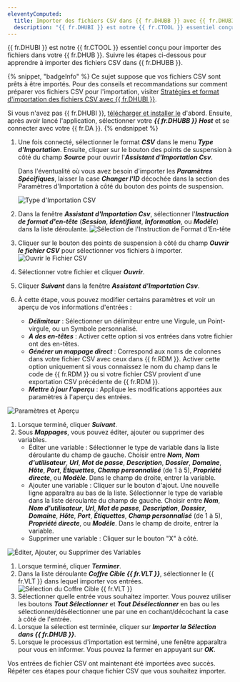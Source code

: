 ```yaml
---
eleventyComputed:
  title: Importer des fichiers CSV dans {{ fr.DHUBB }} avec {{ fr.DHUBI }}
  description: "{{ fr.DHUBI }} est notre {{ fr.CTOOL }} essentiel conçu pour importer des fichiers dans votre {{ fr.DHUB }}."
---
```

{{ fr.DHUBI }} est notre {{ fr.CTOOL }} essentiel conçu pour importer des fichiers dans votre {{ fr.DHUB }}. Suivre les étapes ci-dessous pour apprendre à importer des fichiers CSV dans {{ fr.DHUBB }}.

{% snippet, "badgeInfo" %}
Ce sujet suppose que vos fichiers CSV sont prêts à être importés. Pour des conseils et recommandations sur comment préparer vos fichiers CSV pour l'importation, visiter [Stratégies et format d'importation des fichiers CSV avec {{ fr.DHUBI }}](/hub/kb/hub-business/knowledge-base/csv-files-import-strategies-format-hub-importer/).

Si vous n'avez pas {{ fr.DHUBI }}, [télécharger et installer le](https://devolutions.net/password-hub-importer) d'abord. Ensuite, après avoir lancé l'application, sélectionner votre ***{{ fr.DHUBB }} Host*** et se connecter avec votre {{ fr.DA }}.
{% endsnippet %}

1. Une fois connecté, sélectionner le format ***CSV*** dans le menu ***Type d'Importation***. Ensuite, cliquer sur le bouton des points de suspension à côté du champ ***Source*** pour ouvrir l'***Assistant d'Importation Csv***.

   Dans l'éventualité où vous avez besoin d'importer les ***Paramètres Spécifiques***, laisser la case ***Changer l'ID*** décochée dans la section des Paramètres d'Importation à côté du bouton des points de suspension.

   ![Type d'Importation CSV](https://cdnweb.devolutions.net/docs/docs_en_kb_KB2112.png)

1. Dans la fenêtre ***Assistant d'Importation Csv***, sélectionner l'***Instruction de format d'en-tête*** (***Session***, ***Identifiant***, ***Information***, ou ***Modèle***) dans la liste déroulante.
![Sélection de l'Instruction de Format d'En-tête](https://cdnweb.devolutions.net/docs/docs_en_kb_KB2114.png)
1. Cliquer sur le bouton des points de suspension à côté du champ ***Ouvrir le fichier CSV*** pour sélectionner vos fichiers à importer.
![Ouvrir le Fichier CSV](https://cdnweb.devolutions.net/docs/docs_en_kb_KB2115.png)
1. Sélectionner votre fichier et cliquer ***Ouvrir***.
1. Cliquer ***Suivant*** dans la fenêtre ***Assistant d'Importation Csv***.
1. À cette étape, vous pouvez modifier certains paramètres et voir un aperçu de vos informations d'entrées :
    * ***Délimiteur*** : Sélectionner un délimiteur entre une Virgule, un Point-virgule, ou un Symbole personnalisé.
    * ***A des en-têtes*** : Activer cette option si vos entrées dans votre fichier ont des en-têtes.
    * ***Générer un mappage direct*** : Correspond aux noms de colonnes dans votre fichier CSV avec ceux dans {{ fr.RDM }}. Activer cette option uniquement si vous connaissez le nom du champ dans le code de {{ fr.RDM }} ou si votre fichier CSV provient d'une exportation CSV précédente de {{ fr.RDM }}.
    * ***Mettre à jour l'aperçu*** : Applique les modifications apportées aux paramètres à l'aperçu des entrées.

![Paramètres et Aperçu](https://cdnweb.devolutions.net/docs/docs_en_kb_KB2121.png)

1. Lorsque terminé, cliquer ***Suivant***.
1. Sous ***Mappages***, vous pouvez éditer, ajouter ou supprimer des variables.
    * Éditer une variable : Sélectionner le type de variable dans la liste déroulante du champ de gauche. Choisir entre ***Nom***, ***Nom d'utilisateur***, ***Url***, ***Mot de passe***, ***Description***, ***Dossier***, ***Domaine***, ***Hôte***, ***Port***, ***Étiquettes***, ***Champ personnalisé*** (de 1 à 5), ***Propriété directe***, ou ***Modèle***. Dans le champ de droite, entrer la variable.
    * Ajouter une variable : Cliquer sur le bouton d'ajout. Une nouvelle ligne apparaîtra au bas de la liste. Sélectionner le type de variable dans la liste déroulante du champ de gauche. Choisir entre ***Nom***, ***Nom d'utilisateur***, ***Url***, ***Mot de passe***, ***Description***, ***Dossier***, ***Domaine***, ***Hôte***, ***Port***, ***Étiquettes***, ***Champ personnalisé*** (de 1 à 5), ***Propriété directe***, ou ***Modèle***. Dans le champ de droite, entrer la variable.
    * Supprimer une variable : Cliquer sur le bouton "X" à côté.

![Éditer, Ajouter, ou Supprimer des Variables](https://cdnweb.devolutions.net/docs/docs_en_kb_KB2124.png)

1. Lorsque terminé, cliquer ***Terminer***.
1. Dans la liste déroulante ***Coffre Cible {{ fr.VLT }}***, sélectionner le {{ fr.VLT }} dans lequel importer vos entrées.
![Sélection du Coffre Cible {{ fr.VLT }}](https://cdnweb.devolutions.net/docs/docs_en_kb_KB2116.png)
1. Sélectionner quelle entrée vous souhaitez importer. Vous pouvez utiliser les boutons ***Tout Sélectionner*** et ***Tout Désélectionner*** en bas ou les sélectionner/désélectionner une par une en cochant/décochant la case à côté de l'entrée.
1. Lorsque la sélection est terminée, cliquer sur ***Importer la Sélection dans {{ fr.DHUB }}***.
1. Lorsque le processus d'importation est terminé, une fenêtre apparaîtra pour vous en informer. Vous pouvez la fermer en appuyant sur ***OK***.

Vos entrées de fichier CSV ont maintenant été importées avec succès. Répéter ces étapes pour chaque fichier CSV que vous souhaitez importer.
